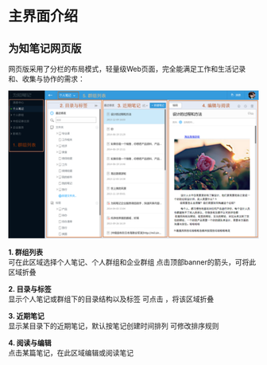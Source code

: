 # 主界面介绍
## 为知笔记网页版
网页版采用了分栏的布局模式，轻量级Web页面，完全能满足工作和生活记录和、收集与协作的需求：

![网页版整体界面](img\mainweb-WebUI.png)

**1. 群组列表**</br>
可在此区域选择个人笔记、个人群组和企业群组
点击顶部banner的箭头，可将此区域折叠</br>

**2. 目录与标签**</br>
显示个人笔记或群组下的目录结构以及标签
可点击 ，将该区域折叠</br>

**3. 近期笔记**</br>
显示某目录下的近期笔记，默认按笔记创建时间排列
可修改排序规则

**4. 阅读与编辑**</br>
点击某篇笔记，在此区域编辑或阅读笔记
